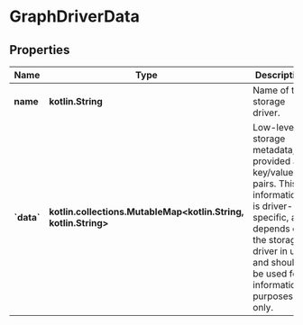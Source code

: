 
# GraphDriverData

## Properties
Name | Type | Description | Notes
------------ | ------------- | ------------- | -------------
**name** | **kotlin.String** | Name of the storage driver. | 
**&#x60;data&#x60;** | **kotlin.collections.MutableMap&lt;kotlin.String, kotlin.String&gt;** | Low-level storage metadata, provided as key/value pairs.  This information is driver-specific, and depends on the storage-driver in use, and should be used for informational purposes only.  | 



